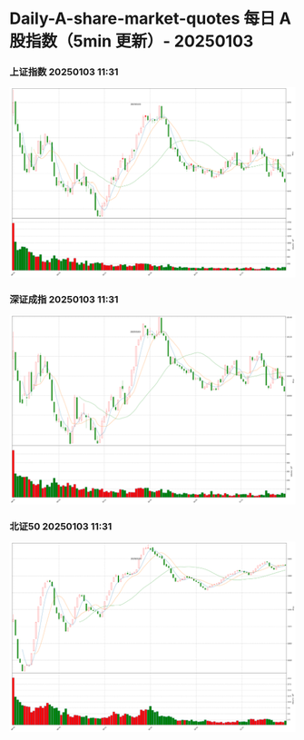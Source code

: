 
# Daily-A-share-market-quotes 每日 A 股指数（5min 更新）- 20250103

### 上证指数 20250103 11:31
![](./fig/2025/1/20250103-sh000001.png)

### 深证成指 20250103 11:31
![](./fig/2025/1/20250103-sz399001.png)

### 北证50 20250103 11:31
![](./fig/2025/1/20250103-bj899050.png)
